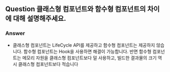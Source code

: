 ## Question 클래스형 컴포넌트와 함수형 컴포넌트의 차이에 대해 설명해주세요.

### Answer

- 클래스형 컴포넌트는 LifeCycle API를 제공하고 함수형 컴포넌트는 제공하지 않습니다. 함수형 컴포넌트는 Hook을 사용하면 해결이 가능합니다.
  반면 함수형 컴포넌트는 메모리 자원을 클래스형 컴포넌트보다 덜 사용하고, 빌드한 결과물의 크기 역시 클래스형 컴포넌트보다 적습니다
